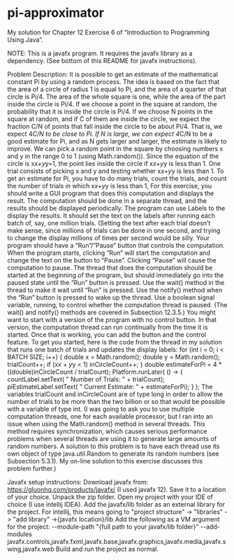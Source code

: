 # pi-approximator
My solution for Chapter 12 Exercise 6 of “Introduction to Programming Using Java”.

NOTE: This is a javafx program. It requires the javafx library as a dependency. (See bottom of this README for javafx instructions).

Problem Description:
It is possible to get an estimate of the mathematical constant Pi by using a random process.
The idea is based on the fact that the area of a circle of radius 1 is equal to Pi, and the
area of a quarter of that circle is Pi/4. 
The area of the whole square is one, while the area of the part inside the circle is Pi/4. If
we choose a point in the square at random, the probability that it is inside the circle is
Pi/4. If we choose N points in the square at random, and if C of them are inside the circle,
we expect the fraction C/N of points that fall inside the circle to be about Pi/4. That is,
we expect 4*C/N to be close to Pi. If N is large, we can expect 4*C/N to be a good estimate
for Pi, and as N gets larger and larger, the estimate is likely to improve.
We can pick a random point in the square by choosing numbers x and y in the range
0 to 1 (using Math.random()). Since the equation of the circle is x*x+y*y=1, the point
lies inside the circle if x*x+y*y is less than 1. One trial consists of picking x and y and
testing whether x*x+y*y is less than 1. To get an estimate for Pi, you have to do many
trials, count the trials, and count the number of trials in which x*x+y*y is less than 1,
For this exercise, you should write a GUI program that does this computation and
displays the result. The computation should be done in a separate thread, and the results
should be displayed periodically. The program can use Labels to the display the results.
It should set the text on the labels after running each batch of, say, one million trials.
(Setting the text after each trial doesn’t make sense, since millions of trials can be done in
one second, and trying to change the display millions of times per second would be silly.
Your program should have a “Run”/”Pause” button that controls the computation.
When the program starts, clicking “Run” will start the computation and change the text
on the button to “Pause”. Clicking “Pause” will cause the computation to pause. The
thread that does the computation should be started at the beginning of the program, but
should immediately go into the paused state until the “Run” button is pressed. Use the
wait() method in the thread to make it wait until “Run” is pressed. Use the notify()
method when the “Run” button is pressed to wake up the thread. Use a boolean signal
variable, running, to control whether the computation thread is paused. (The wait()
and notify() methods are covered in Subsection 12.3.5.)
You might want to start with a version of the program with no control button. In that
version, the computation thread can run continually from the time it is started. Once that
is working, you can add the button and the control feature.
To get you started, here is the code from the thread in my solution that runs one batch
of trials and updates the display labels:
for (int i = 0; i < BATCH SIZE; i++) {
double x = Math.random();
double y = Math.random();
trialCount++;
if (x*x + y*y < 1)
inCircleCount++;
}
double estimateForPi = 4 * ((double)inCircleCount / trialCount);
Platform.runLater( () -> {
countLabel.setText( " Number of Trials: " + trialCount);
piEstimateLabel.setText( " Current Estimate: " + estimateForPi);
} );
The variables trialCount and inCircleCount are of type long in order to allow the
number of trials to be more than the two billion or so that would be possible with a
variable of type int.
(I was going to ask you to use multiple computation threads, one for each available
processor, but I ran into an issue when using the Math.random() method in several threads.
This method requires synchronization, which causes serious performance problems when
several threads are using it to generate large amounts of random numbers. A solution
to this problem is to have each thread use its own object of type java.util.Random to
generate its random numbers (see Subsection 5.3.1). My on-line solution to this exercise
discusses this problem further.)

Javafx setup instructions:
Download javafx from: https://gluonhq.com/products/javafx/ (I used javafx 12). Save it to a location of your choice.
Unpack the zip folder.
Open my project with your IDE of choice (I use intellij IDEA).
Add the javafx/lib folder as an external library for the project. For intellij, this means going to "project structure" -> "libraries" -> "add library" ->{javafx location}/lib
Add the following as a VM argument for the project: --module-path "{full path to your javafx/lib folder}" --add-modules javafx.controls,javafx.fxml,javafx.base,javafx.graphics,javafx.media,javafx.swing,javafx.web
Build and run the project as normal.

